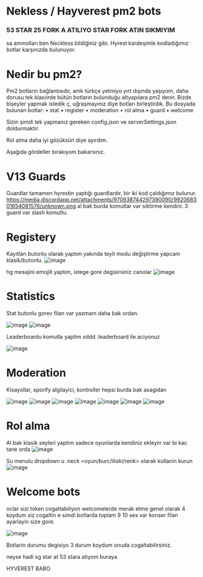 # Nekless / Hayverest pm2 bots

### 53 STAR 25 FORK A ATILIYO STAR FORK ATIN SIKMIYIM

sa amınolları ben Neckless bildiğiniz gibi. Hyrest kardeşimle kodladığımız botlar karşınızda bulunuyor.

# Nedir bu pm2?

Pm2 botların bağlantısıdır, amk türkçe yetmiyo yırt dışında yaşıyom, daha dorusu tek klasörde bütün botların bulunduğu altyapılara pm2 denir.
Bizde bişeyler yapmak istedik ç, uğraşmayınız diye botları birleştirdik. 
Bu dosyada bulunan botlar:
• stat
• register
• moderation
• rol alma
• guard
• welcome

Sizin şimdi tek yapmanız gereken config.json ve serverSettings.json doldurmaktır.

Rol alma daha iyi gözüksün diye ayırdım.

Aşağıda gördeller bırakıyom bakarsınız.

# V13 Guards

Guardlar tamamen hyrestin yaptığı guardlardır, bir iki kod çaldığımız bulunur.
https://media.discordapp.net/attachments/970938744297390090/992068301654081576/unknown.png
al bak burda komutlar var siktirme kendini.
3 guard var slash komutlu.

# Registery

Kayıtları butonlu olarak yaptım yakında teyit modu değiştirme yapcam klasik/butonlu.
![image](https://media.discordapp.net/attachments/970938744297390090/992068003095134268/unknown.png)

hg mesajini emojili yaptım, istege gore degisirsiniz canolar
![image](https://media.discordapp.net/attachments/970938744297390090/992067219255197696/unknown.png)

# Statistics

Stat butonlu gorev filan var yazmam daha bak ordan.

![image](https://media.discordapp.net/attachments/970938744297390090/992068840190128178/unknown.png)
![image](https://media.discordapp.net/attachments/970938744297390090/992068733633822792/unknown.png)

Leaderboardu komutla yaptim xddd .leaderboard ile aciyonuz 

![image](https://media.discordapp.net/attachments/970938744297390090/992067592158191686/unknown.png)

# Moderation

Kisayollar, sporify algilayici, kontroller hepsi burda bak asagidan

![image](https://media.discordapp.net/attachments/970938744297390090/992069153492049940/unknown.png)
![image](https://media.discordapp.net/attachments/970938744297390090/992069225134968893/unknown.png)
![image](https://media.discordapp.net/attachments/970938744297390090/992069380387127347/unknown.png)
![image](https://media.discordapp.net/attachments/970938744297390090/992068914961977374/unknown.png)
![image](https://media.discordapp.net/attachments/970938744297390090/992068384365740043/unknown.png)
![image](https://media.discordapp.net/attachments/970938744297390090/992067691269607495/unknown.png)
![image](https://media.discordapp.net/attachments/970938744297390090/992067754578428025/unknown.png)

# Rol alma 

Al bak klasik seyleri yaptim sadece oyunlarda kendiniz ekleyin var bi kac tane orda 
![image](https://media.discordapp.net/attachments/970938744297390090/992067379792191598/unknown.png)

Su menulu dropdown u .neck <oyun/burc/iliski/renk> olarak kullanin kurun 
![image](https://media.discordapp.net/attachments/970938744297390090/992067485236989962/unknown.png)

# Welcome bots

oclar sizi token cogaltabiliyon welcomelerde merak etme genel olarak 4 koydum siz cogaltin
e simdi botlarda toplam 9 10 ses var konser filan ayarlayin size gore.

![image](https://media.discordapp.net/attachments/970938744297390090/992068634706972814/unknown.png)

Botlarin durumu degisiyo 3 durum koydum onuda cogaltabilirsiniz.


neyse hadi sg star at 53 stara atiyom buraya










HYVEREST BABO
